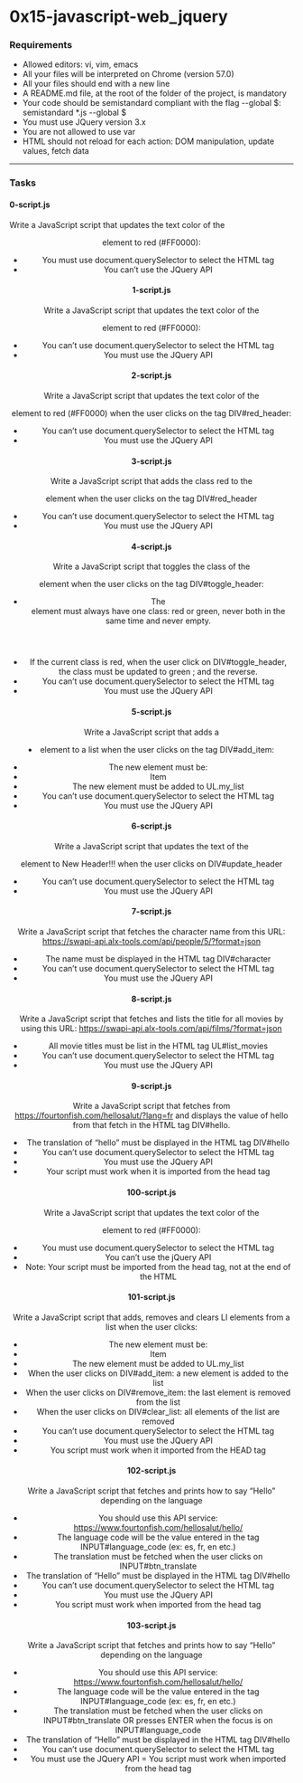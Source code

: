 # 0x15-javascript-web_jquery

### Requirements
- Allowed editors: vi, vim, emacs
- All your files will be interpreted on Chrome (version 57.0)
- All your files should end with a new line
- A README.md file, at the root of the folder of the project, is mandatory
- Your code should be semistandard compliant with the flag --global $: semistandard \*.js --global $
- You must use JQuery version 3.x
- You are not allowed to use var
- HTML should not reload for each action: DOM manipulation, update values, fetch data

---

### Tasks

#### 0-script.js
Write a JavaScript script that updates the text color of the <header> element to red (#FF0000):
- You must use document.querySelector to select the HTML tag
- You can’t use the JQuery API

#### 1-script.js
Write a JavaScript script that updates the text color of the <header> element to red (#FF0000):
- You can’t use document.querySelector to select the HTML tag
- You must use the JQuery API

#### 2-script.js
Write a JavaScript script that updates the text color of the <header> element to red (#FF0000) when the user clicks on the tag DIV#red_header:
- You can’t use document.querySelector to select the HTML tag
- You must use the JQuery API

#### 3-script.js
Write a JavaScript script that adds the class red to the <header> element when the user clicks on the tag DIV#red_header
- You can’t use document.querySelector to select the HTML tag
- You must use the JQuery API

#### 4-script.js
Write a JavaScript script that toggles the class of the <header> element when the user clicks on the tag DIV#toggle_header:
- The <header> element must always have one class: red or green, never both in the same time and never empty.
- If the current class is red, when the user click on DIV#toggle_header, the class must be updated to green ; and the reverse.
- You can’t use document.querySelector to select the HTML tag
- You must use the JQuery API

#### 5-script.js
Write a JavaScript script that adds a <li> element to a list when the user clicks on the tag DIV#add_item:
- The new element must be: <li>Item</li>
- The new element must be added to UL.my_list
- You can’t use document.querySelector to select the HTML tag
- You must use the JQuery API

#### 6-script.js
Write a JavaScript script that updates the text of the <header> element to New Header!!! when the user clicks on DIV#update_header
- You can’t use document.querySelector to select the HTML tag
- You must use the JQuery API

#### 7-script.js
Write a JavaScript script that fetches the character name from this URL: https://swapi-api.alx-tools.com/api/people/5/?format=json
- The name must be displayed in the HTML tag DIV#character
- You can’t use document.querySelector to select the HTML tag
- You must use the JQuery API

#### 8-script.js
Write a JavaScript script that fetches and lists the title for all movies by using this URL: https://swapi-api.alx-tools.com/api/films/?format=json
- All movie titles must be list in the HTML tag UL#list_movies
- You can’t use document.querySelector to select the HTML tag
- You must use the JQuery API

#### 9-script.js
Write a JavaScript script that fetches from https://fourtonfish.com/hellosalut/?lang=fr and displays the value of hello from that fetch in the HTML tag DIV#hello.
- The translation of “hello” must be displayed in the HTML tag DIV#hello
- You can’t use document.querySelector to select the HTML tag
- You must use the JQuery API
- Your script must work when it is imported from the head tag 

#### 100-script.js
Write a JavaScript script that updates the text color of the <header> element to red (#FF0000):
- You must use document.querySelector to select the HTML tag
- You can’t use the jQuery API
- Note: Your script must be imported from the head tag, not at the end of the HTML

#### 101-script.js
Write a JavaScript script that adds, removes and clears LI elements from a list when the user clicks:
- The new element must be: <li>Item</li>
- The new element must be added to UL.my_list
- When the user clicks on DIV#add_item: a new element is added to the list
- When the user clicks on DIV#remove_item: the last element is removed from the list
- When the user clicks on DIV#clear_list: all elements of the list are removed
- You can’t use document.querySelector to select the HTML tag
- You must use the JQuery API
- You script must work when it imported from the HEAD tag

#### 102-script.js
Write a JavaScript script that fetches and prints how to say “Hello” depending on the language
- You should use this API service: https://www.fourtonfish.com/hellosalut/hello/
- The language code will be the value entered in the tag INPUT#language_code (ex: es, fr, en etc.)
- The translation must be fetched when the user clicks on INPUT#btn_translate
- The translation of “Hello” must be displayed in the HTML tag DIV#hello
- You can’t use document.querySelector to select the HTML tag
- You must use the JQuery API
- You script must work when imported from the head tag

#### 103-script.js
Write a JavaScript script that fetches and prints how to say “Hello” depending on the language
- You should use this API service: https://www.fourtonfish.com/hellosalut/hello/
- The language code will be the value entered in the tag INPUT#language_code (ex: es, fr, en etc.)
- The translation must be fetched when the user clicks on INPUT#btn_translate OR presses ENTER when the focus is on INPUT#language_code
- The translation of “Hello” must be displayed in the HTML tag DIV#hello
- You can’t use document.querySelector to select the HTML tag
- You must use the JQuery API
= You script must work when imported from the head tag

